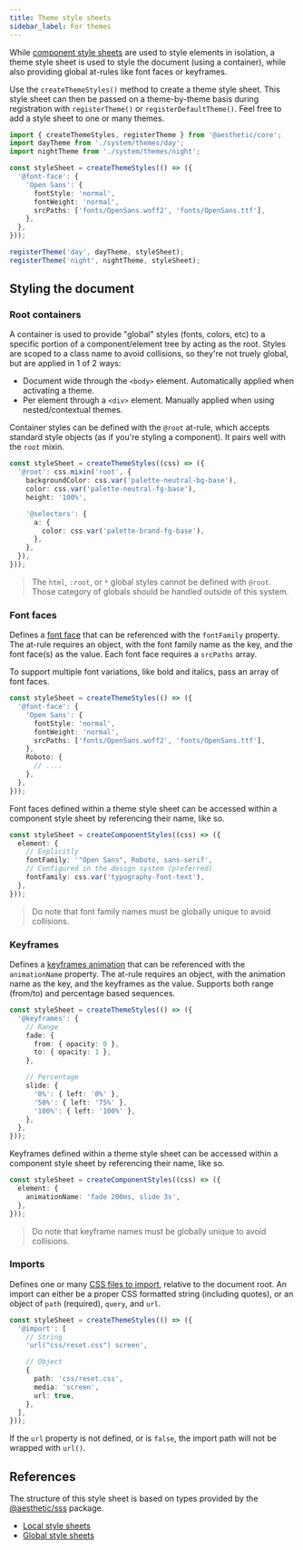 ```yaml
---
title: Theme style sheets
sidebar_label: For themes
---
```


While [component style sheets](./components.md) are used to style elements in isolation, a theme
style sheet is used to style the document (using a container), while also providing global at-rules
like font faces or keyframes.

Use the `createThemeStyles()` method to create a theme style sheet. This style sheet can then be
passed on a theme-by-theme basis during registration with `registerTheme()` or
`registerDefaultTheme()`. Feel free to add a style sheet to one or many themes.

```ts title="setup.ts"
import { createThemeStyles, registerTheme } from '@aesthetic/core';
import dayTheme from './system/themes/day';
import nightTheme from './system/themes/night';

const styleSheet = createThemeStyles(() => ({
  '@font-face': {
    'Open Sans': {
      fontStyle: 'normal',
      fontWeight: 'normal',
      srcPaths: ['fonts/OpenSans.woff2', 'fonts/OpenSans.ttf'],
    },
  },
}));

registerTheme('day', dayTheme, styleSheet);
registerTheme('night', nightTheme, styleSheet);
```

## Styling the document

### Root containers

A container is used to provide "global" styles (fonts, colors, etc) to a specific portion of a
component/element tree by acting as the root. Styles are scoped to a class name to avoid collisions,
so they're not truely global, but are applied in 1 of 2 ways:

- Document wide through the `<body>` element. Automatically applied when activating a theme.
- Per element through a `<div>` element. Manually applied when using nested/contextual themes.

Container styles can be defined with the `@root` at-rule, which accepts standard style objects (as
if you're styling a component). It pairs well with the `root` mixin.

```ts
const styleSheet = createThemeStyles((css) => ({
  '@root': css.mixin('root', {
    backgroundColor: css.var('palette-neutral-bg-base'),
    color: css.var('palette-neutral-fg-base'),
    height: '100%',

    '@selectors': {
      a: {
        color: css.var('palette-brand-fg-base'),
      },
    },
  }),
}));
```

> The `html`, `:root`, or `*` global styles cannot be defined with `@root`. Those category of
> globals should be handled outside of this system.

### Font faces

Defines a [font face](https://developer.mozilla.org/en-US/docs/Web/CSS/@font-face) that can be
referenced with the `fontFamily` property. The at-rule requires an object, with the font family name
as the key, and the font face(s) as the value. Each font face requires a `srcPaths` array.

To support multiple font variations, like bold and italics, pass an array of font faces.

```ts
const styleSheet = createThemeStyles(() => ({
  '@font-face': {
    'Open Sans': {
      fontStyle: 'normal',
      fontWeight: 'normal',
      srcPaths: ['fonts/OpenSans.woff2', 'fonts/OpenSans.ttf'],
    },
    Roboto: {
      // ....
    },
  },
}));
```

Font faces defined within a theme style sheet can be accessed within a component style sheet by
referencing their name, like so.

```ts
const styleSheet = createComponentStyles((css) => ({
  element: {
    // Explicitly
    fontFamily: '"Open Sans", Roboto, sans-serif',
    // Configured in the design system (preferred)
    fontFamily: css.var('typography-font-text'),
  },
}));
```

> Do note that font family names must be globally unique to avoid collisions.

### Keyframes

Defines a [keyframes animation](https://developer.mozilla.org/en-US/docs/Web/CSS/@keyframes) that
can be referenced with the `animationName` property. The at-rule requires an object, with the
animation name as the key, and the keyframes as the value. Supports both range (from/to) and
percentage based sequences.

```ts
const styleSheet = createThemeStyles(() => ({
  '@keyframes': {
    // Range
    fade: {
      from: { opacity: 0 },
      to: { opacity: 1 },
    },

    // Percentage
    slide: {
      '0%': { left: '0%' },
      '50%': { left: '75%' },
      '100%': { left: '100%' },
    },
  },
}));
```

Keyframes defined within a theme style sheet can be accessed within a component style sheet by
referencing their name, like so.

```ts
const styleSheet = createComponentStyles((css) => ({
  element: {
    animationName: 'fade 200ms, slide 3s',
  },
}));
```

> Do note that keyframe names must be globally unique to avoid collisions.

### Imports

Defines one or many [CSS files to import](https://developer.mozilla.org/en-US/docs/Web/CSS/@import),
relative to the document root. An import can either be a proper CSS formatted string (including
quotes), or an object of `path` (required), `query`, and `url`.

```ts
const styleSheet = createThemeStyles(() => ({
  '@import': [
    // String
    'url("css/reset.css") screen',

    // Object
    {
      path: 'css/reset.css',
      media: 'screen',
      url: true,
    },
  ],
}));
```

If the `url` property is not defined, or is `false`, the import path will not be wrapped with
`url()`.

## References

The structure of this style sheet is based on types provided by the
[@aesthetic/sss](../../../packages/sss.md) package.

- [Local style sheets](../../../packages/sss/local.md)
- [Global style sheets](../../../packages/sss/global.md)
